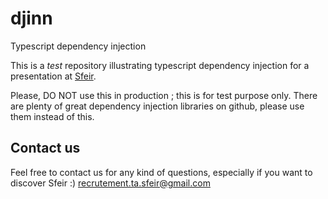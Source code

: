 # djinn

Typescript dependency injection

This is a _test_ repository illustrating typescript dependency injection for a presentation at [Sfeir](https://www.sfeir.com/fr/).  

Please, DO NOT use this in production ; this is for test purpose only. There are plenty of great dependency injection libraries on github, please use them instead of this.

## Contact us

Feel free to contact us for any kind of questions, especially if you want to discover Sfeir :)   recrutement.ta.sfeir@gmail.com
